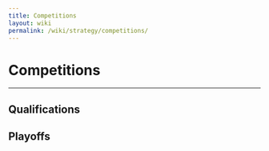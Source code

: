 ```yaml
---
title: Competitions
layout: wiki
permalink: /wiki/strategy/competitions/
---
```


# Competitions
---

## Qualifications

## Playoffs